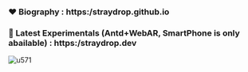 ### ❤️ Biography : https:/straydrop.github.io
### 💙  Latest Experimentals (Antd+WebAR, SmartPhone is only abailable) : https:/straydrop.dev

![u571](https://media.giphy.com/media/odsZocmsLGZH2/giphy.gif)
